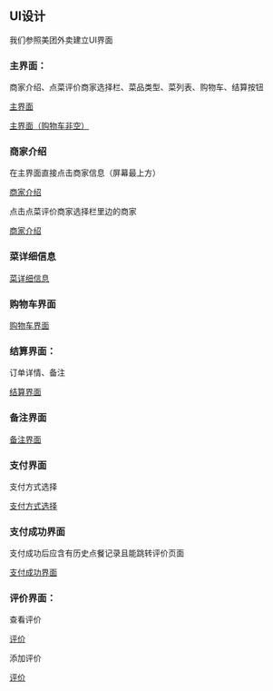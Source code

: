 ## UI设计

我们参照美团外卖建立UI界面

### 主界面：

商家介绍、点菜评价商家选择栏、菜品类型、菜列表、购物车、结算按钮

[主界面]('../assets/images/UI1.jpg')

[主界面（购物车非空）]('../assets/images/UI2.jpg')

### 商家介绍

在主界面直接点击商家信息（屏幕最上方）

[商家介绍]('../assets/images/UI商家介绍1.jpg')

点击点菜评价商家选择栏里边的商家

[商家介绍]('../assets/images/UI商家介绍2.jpg')

### 菜详细信息

[菜详细信息]('../assets/images/UI菜详细信息.jpg')

### 购物车界面

[购物车界面]('../assets/images/UI购物车界面.jpg')

### 结算界面：

订单详情、备注

[结算界面]('../assets/images/UI3.jpg')

### 备注界面

[备注界面]('../assets/images/UI添加备注.jpg')

### 支付界面

支付方式选择

[支付方式选择]('../assets/images/UI4.jpg')

### 支付成功界面

支付成功后应含有历史点餐记录且能跳转评价页面

[支付成功界面]('../assets/images/UI支付成功界面.jpg')

### 评价界面：

查看评价

[评价]('../assets/images/UI评价界面.jpg')

添加评价

[评价]('../assets/images/UI添加评论.jpg')